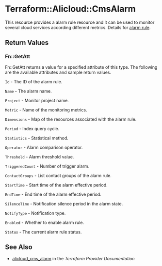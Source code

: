 # Terraform::Alicloud::CmsAlarm

This resource provides a alarm rule resource and it can be used to monitor several cloud services according different metrics.
Details for [alarm rule](https://www.alibabacloud.com/help/doc-detail/28608.htm).

## Return Values

### Fn::GetAtt

Fn::GetAtt returns a value for a specified attribute of this type. The following are the available attributes and sample return values.

`Id` - The ID of the alarm rule.

`Name` - The alarm name.

`Project` - Monitor project name.

`Metric` - Name of the monitoring metrics.

`Dimensions` - Map of the resources associated with the alarm rule.

`Period` - Index query cycle.

`Statistics` - Statistical method.

`Operator` - Alarm comparison operator.

`Threshold` - Alarm threshold value.

`TriggeredCount` - Number of trigger alarm.

`ContactGroups` - List contact groups of the alarm rule.

`StartTime` - Start time of the alarm effective period.

`EndTime` - End time of the alarm effective period.

`SilenceTime` - Notification silence period in the alarm state.

`NotifyType` - Notification type.

`Enabled` - Whether to enable alarm rule.

`Status` - The current alarm rule status.

## See Also

* [alicloud_cms_alarm](https://www.terraform.io/docs/providers/alicloud/r/cms_alarm.html) in the _Terraform Provider Documentation_